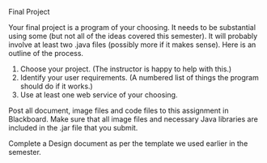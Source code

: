 Final Project

Your final project is a program of your choosing. It needs to be substantial 
using some (but not all of the ideas covered this semester). It will probably 
involve at least two .java files (possibly more if it makes sense).  Here is an 
outline of the process.

1. Choose your project. (The instructor is happy to help with this.)
2. Identify your user requirements. (A numbered list of things the program 
should do if it works.)
3. Use at least one web service of your choosing.

Post all document, image files and code files to this assignment in Blackboard. 
Make sure that all image files and necessary Java libraries are included in the 
.jar file that you submit.

Complete a Design document as per the template we used earlier in the semester.

